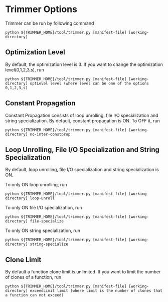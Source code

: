 Trimmer Options
===============


Trimmer can be run by following command

```
python ${TRIMMER_HOME}/tool/trimmer.py [manifest-file] [working-directory]
```

Optimization Level 
------------------

By default, the optimization level is 3. If you want to change the optimization level(0,1,2,3,s), run

```
python ${TRIMMER_HOME}/tool/trimmer.py [manifest-file] [working-directory] optLevel level (where level can be one of the options 0,1,2,3,s)
```

Constant Propagation
--------------------

Constant Propagation consists of loop unrolling, file I/O specialization and string specialization. By default, constant propagation is ON. To OFF it, run

```
python ${TRIMMER_HOME}/tool/trimmer.py [manifest-file] [working-directory] no-inter-constprop
```

Loop Unrolling, File I/O Specialization and String Specialization
-----------------------------------------------------------------

By default, loop unrolling, file I/O specialization and string specialization is ON. 

To only ON loop unrolling, run

```
python ${TRIMMER_HOME}/tool/trimmer.py [manifest-file] [working-directory] loop-unroll
```
To only ON file I/O specialization, run

```
python ${TRIMMER_HOME}/tool/trimmer.py [manifest-file] [working-directory] file-specialize
```

To only ON string specialization, run

```
python ${TRIMMER_HOME}/tool/trimmer.py [manifest-file] [working-directory] string-specialize
```

Clone Limit
-----------

By default a function clone limit is unlimited. If you want to limit the number of clones of a function, run

```
python ${TRIMMER_HOME}/tool/trimmer.py [manifest-file] [working-directory] exceedLimit limit (where limit is the number of clones that a function can not exceed)
```

